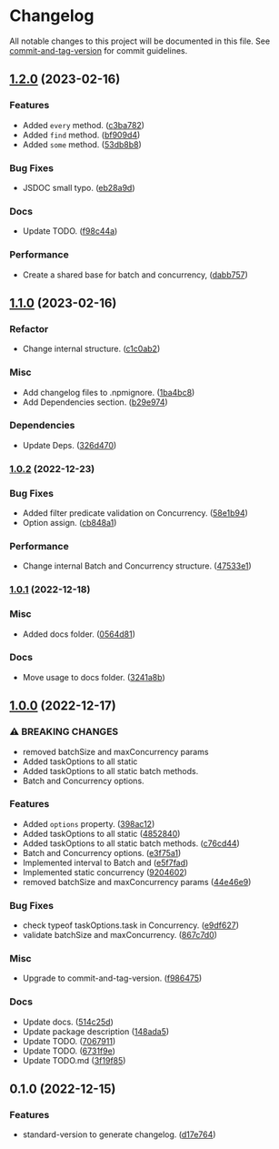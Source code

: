 # Changelog

All notable changes to this project will be documented in this file. See [commit-and-tag-version](https://github.com/absolute-version/commit-and-tag-version) for commit guidelines.

## [1.2.0](https://github.com/LzpTec/concurrency/compare/v1.1.0...v1.2.0) (2023-02-16)


### Features

* Added `every` method. ([c3ba782](https://github.com/LzpTec/concurrency/commit/c3ba7824e6a08f566ba6678e412efbab9000124c))
* Added `find` method. ([bf909d4](https://github.com/LzpTec/concurrency/commit/bf909d4dd1b8b195a9a91a3703d466d5a7422c98))
* Added `some` method. ([53db8b8](https://github.com/LzpTec/concurrency/commit/53db8b809e4136bd8bcbf1dddb85dc785d53d7aa))


### Bug Fixes

* JSDOC small typo. ([eb28a9d](https://github.com/LzpTec/concurrency/commit/eb28a9dbad4e0b944d22592b35de850fad8ba418))


### Docs

* Update TODO. ([f98c44a](https://github.com/LzpTec/concurrency/commit/f98c44a0302bd84ee51fc3c46e400a63e4596438))


### Performance

* Create a shared base for batch and concurrency, ([dabb757](https://github.com/LzpTec/concurrency/commit/dabb757ceb6600b0ac42b4ae813329a29b10bcde))

## [1.1.0](https://github.com/LzpTec/concurrency/compare/v1.0.2...v1.1.0) (2023-02-16)


### Refactor

* Change internal structure. ([c1c0ab2](https://github.com/LzpTec/concurrency/commit/c1c0ab2de977b78bd99717eab55c9ca3b7026490))


### Misc

* Add changelog files to .npmignore. ([1ba4bc8](https://github.com/LzpTec/concurrency/commit/1ba4bc8ff69d8e4526e669c41522367be8b73a07))
* Add Dependencies section. ([b29e974](https://github.com/LzpTec/concurrency/commit/b29e9743ece8c37495608adae08b1fccea1654a3))


### Dependencies

* Update Deps. ([326d470](https://github.com/LzpTec/concurrency/commit/326d470c15795e5aa4de92d6d9992f98f8127924))

### [1.0.2](https://github.com/LzpTec/concurrency/compare/v1.0.1...v1.0.2) (2022-12-23)


### Bug Fixes

* Added filter predicate validation on Concurrency. ([58e1b94](https://github.com/LzpTec/concurrency/commit/58e1b94def9d50dcd22ee749a8f0a502258bb9f4))
* Option assign. ([cb848a1](https://github.com/LzpTec/concurrency/commit/cb848a10039179814953181222db2e615c10fb39))


### Performance

* Change internal Batch and Concurrency structure. ([47533e1](https://github.com/LzpTec/concurrency/commit/47533e19d7752d9550f290cb18e055211c67fffc))

### [1.0.1](https://github.com/LzpTec/concurrency/compare/v1.0.0...v1.0.1) (2022-12-18)


### Misc

* Added docs folder. ([0564d81](https://github.com/LzpTec/concurrency/commit/0564d8137e6556b23f8b68340bd82a8e0b4ac2a6))


### Docs

* Move usage to docs folder. ([3241a8b](https://github.com/LzpTec/concurrency/commit/3241a8b14b0285f568ba0f708474fb52d014eddf))

## [1.0.0](https://github.com/LzpTec/concurrency/compare/v0.1.0...v1.0.0) (2022-12-17)


### ⚠ BREAKING CHANGES

* removed batchSize and maxConcurrency params
* Added taskOptions to all static
* Added taskOptions to all static batch methods.
* Batch and Concurrency options.

### Features

* Added `options` property. ([398ac12](https://github.com/LzpTec/concurrency/commit/398ac123a0f4ba6b4c7004bdb1bef958a25dde19))
* Added taskOptions to all static ([4852840](https://github.com/LzpTec/concurrency/commit/4852840105a271c49ca45eae280d0dc1844db843))
* Added taskOptions to all static batch methods. ([c76cd44](https://github.com/LzpTec/concurrency/commit/c76cd44d2b175ed3d34ba504e76102ddf85d728c))
* Batch and Concurrency options. ([e3f75a1](https://github.com/LzpTec/concurrency/commit/e3f75a17b842b0fc269f7761373e1a3194a34170))
* Implemented interval to Batch and ([e5f7fad](https://github.com/LzpTec/concurrency/commit/e5f7fadb3c4626b788942b440350c393ed2f6884))
* Implemented static concurrency ([9204602](https://github.com/LzpTec/concurrency/commit/920460241a9bc148c89f4f2da18933eb59cd5cdd))
* removed batchSize and maxConcurrency params ([44e46e9](https://github.com/LzpTec/concurrency/commit/44e46e9adb2985688ef8f80c9846783e9d80f961))


### Bug Fixes

* check typeof taskOptions.task in Concurrency. ([e9df627](https://github.com/LzpTec/concurrency/commit/e9df627af23461ee79d27acdd88237d2151e160e))
* validate batchSize and maxConcurrency. ([867c7d0](https://github.com/LzpTec/concurrency/commit/867c7d0be6f738b38a45557b4a033d4dffbb7e6e))


### Misc

* Upgrade to commit-and-tag-version. ([f986475](https://github.com/LzpTec/concurrency/commit/f9864750d1beb9e045314ed5c57d057ca792a6e1))


### Docs

* Update docs. ([514c25d](https://github.com/LzpTec/concurrency/commit/514c25d9c2d46061fa3ef927f2d2a5e1ae840f30))
* Update package description ([148ada5](https://github.com/LzpTec/concurrency/commit/148ada5738329b125fed1fbebde88a38ac9b9ff2))
* Update TODO. ([7067911](https://github.com/LzpTec/concurrency/commit/706791178dc93b4bdac4a1a0ad6f1bcbfae8159e))
* Update TODO. ([6731f9e](https://github.com/LzpTec/concurrency/commit/6731f9eb00db8ea8444c1645af6e5b328df4b745))
* Update TODO.md ([3f19f85](https://github.com/LzpTec/concurrency/commit/3f19f85016fae16590f8345791625a20c1797cec))

## 0.1.0 (2022-12-15)


### Features

* standard-version to generate changelog. ([d17e764](https://github.com/LzpTec/concurrency/commit/d17e76430bf804ae6a545e52bf40cfe85607d179))
